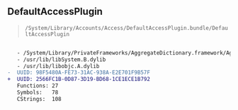 ## DefaultAccessPlugin

> `/System/Library/Accounts/Access/DefaultAccessPlugin.bundle/DefaultAccessPlugin`

```diff

   - /System/Library/PrivateFrameworks/AggregateDictionary.framework/AggregateDictionary
   - /usr/lib/libSystem.B.dylib
   - /usr/lib/libobjc.A.dylib
-  UUID: 98F5480A-FE73-31AC-938A-E2E701F9B57F
+  UUID: 2566FC1B-0D87-3D19-BD68-1CE1ECE1B792
   Functions: 27
   Symbols:   78
   CStrings:  108

```
